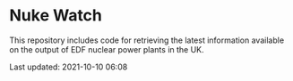 # Nuke Watch

This repository includes code for retrieving the latest information available on the output of EDF nuclear power plants in the UK.

Last updated: 2021-10-10 06:08